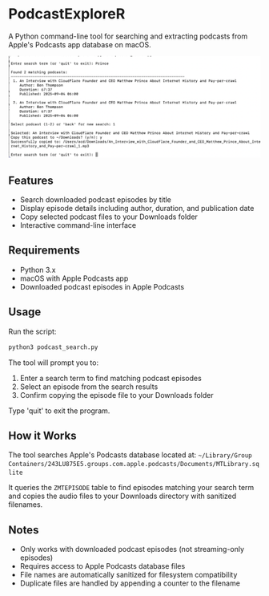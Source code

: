 # PodcastExploreR

A Python command-line tool for searching and extracting podcasts from Apple's Podcasts app database on macOS.

![Example Screenshot](example.png)

## Features

- Search downloaded podcast episodes by title
- Display episode details including author, duration, and publication date
- Copy selected podcast files to your Downloads folder
- Interactive command-line interface

## Requirements

- Python 3.x
- macOS with Apple Podcasts app
- Downloaded podcast episodes in Apple Podcasts

## Usage

Run the script:

```bash
python3 podcast_search.py
```

The tool will prompt you to:
1. Enter a search term to find matching podcast episodes
2. Select an episode from the search results
3. Confirm copying the episode file to your Downloads folder

Type 'quit' to exit the program.

## How it Works

The tool searches Apple's Podcasts database located at:
`~/Library/Group Containers/243LU875E5.groups.com.apple.podcasts/Documents/MTLibrary.sqlite`

It queries the `ZMTEPISODE` table to find episodes matching your search term and copies the audio files to your Downloads directory with sanitized filenames.

## Notes

- Only works with downloaded podcast episodes (not streaming-only episodes)
- Requires access to Apple Podcasts database files
- File names are automatically sanitized for filesystem compatibility
- Duplicate files are handled by appending a counter to the filename